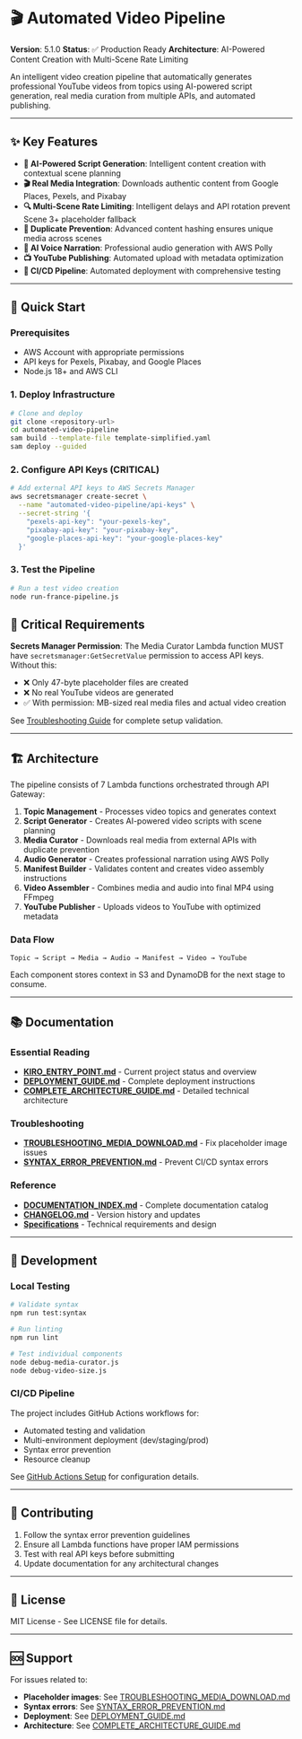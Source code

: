 # 🎬 Automated Video Pipeline

**Version**: 5.1.0
**Status**: ✅ Production Ready
**Architecture**: AI-Powered Content Creation with Multi-Scene Rate Limiting

An intelligent video creation pipeline that automatically generates professional YouTube videos from topics using AI-powered script generation, real media curation from multiple APIs, and automated publishing.

---

## ✨ Key Features

- **🧠 AI-Powered Script Generation**: Intelligent content creation with contextual scene planning
- **🎬 Real Media Integration**: Downloads authentic content from Google Places, Pexels, and Pixabay
- **🔍 Multi-Scene Rate Limiting**: Intelligent delays and API rotation prevent Scene 3+ placeholder fallback
- **🔄 Duplicate Prevention**: Advanced content hashing ensures unique media across scenes
- **🎵 AI Voice Narration**: Professional audio generation with AWS Polly
- **📺 YouTube Publishing**: Automated upload with metadata optimization
- **🚀 CI/CD Pipeline**: Automated deployment with comprehensive testing

---

## 🚀 Quick Start

### Prerequisites
- AWS Account with appropriate permissions
- API keys for Pexels, Pixabay, and Google Places
- Node.js 18+ and AWS CLI

### 1. Deploy Infrastructure
```bash
# Clone and deploy
git clone <repository-url>
cd automated-video-pipeline
sam build --template-file template-simplified.yaml
sam deploy --guided
```

### 2. Configure API Keys (CRITICAL)
```bash
# Add external API keys to AWS Secrets Manager
aws secretsmanager create-secret \
  --name "automated-video-pipeline/api-keys" \
  --secret-string '{
    "pexels-api-key": "your-pexels-key",
    "pixabay-api-key": "your-pixabay-key",
    "google-places-api-key": "your-google-places-key"
  }'
```

### 3. Test the Pipeline
```bash
# Run a test video creation
node run-france-pipeline.js
```

## 🚨 Critical Requirements

**Secrets Manager Permission**: The Media Curator Lambda function MUST have `secretsmanager:GetSecretValue` permission to access API keys. Without this:
- ❌ Only 47-byte placeholder files are created
- ❌ No real YouTube videos are generated
- ✅ With permission: MB-sized real media files and actual video creation

See [Troubleshooting Guide](TROUBLESHOOTING_MEDIA_DOWNLOAD.md) for complete setup validation.

---

## 🏗️ Architecture

The pipeline consists of 7 Lambda functions orchestrated through API Gateway:

1. **Topic Management** - Processes video topics and generates context
2. **Script Generator** - Creates AI-powered video scripts with scene planning
3. **Media Curator** - Downloads real media from external APIs with duplicate prevention
4. **Audio Generator** - Creates professional narration using AWS Polly
5. **Manifest Builder** - Validates content and creates video assembly instructions
6. **Video Assembler** - Combines media and audio into final MP4 using FFmpeg
7. **YouTube Publisher** - Uploads videos to YouTube with optimized metadata

### Data Flow
```
Topic → Script → Media → Audio → Manifest → Video → YouTube
```

Each component stores context in S3 and DynamoDB for the next stage to consume.

---

## 📚 Documentation

### Essential Reading
- **[KIRO_ENTRY_POINT.md](KIRO_ENTRY_POINT.md)** - Current project status and overview
- **[DEPLOYMENT_GUIDE.md](DEPLOYMENT_GUIDE.md)** - Complete deployment instructions
- **[COMPLETE_ARCHITECTURE_GUIDE.md](COMPLETE_ARCHITECTURE_GUIDE.md)** - Detailed technical architecture

### Troubleshooting
- **[TROUBLESHOOTING_MEDIA_DOWNLOAD.md](TROUBLESHOOTING_MEDIA_DOWNLOAD.md)** - Fix placeholder image issues
- **[SYNTAX_ERROR_PREVENTION.md](SYNTAX_ERROR_PREVENTION.md)** - Prevent CI/CD syntax errors

### Reference
- **[DOCUMENTATION_INDEX.md](DOCUMENTATION_INDEX.md)** - Complete documentation catalog
- **[CHANGELOG.md](CHANGELOG.md)** - Version history and updates
- **[Specifications](.kiro/specs/real-media-generation/)** - Technical requirements and design

---

## 🔧 Development

### Local Testing
```bash
# Validate syntax
npm run test:syntax

# Run linting
npm run lint

# Test individual components
node debug-media-curator.js
node debug-video-size.js
```

### CI/CD Pipeline
The project includes GitHub Actions workflows for:
- Automated testing and validation
- Multi-environment deployment (dev/staging/prod)
- Syntax error prevention
- Resource cleanup

See [GitHub Actions Setup](GITHUB_ACTIONS_SETUP.md) for configuration details.

---

## 🤝 Contributing

1. Follow the syntax error prevention guidelines
2. Ensure all Lambda functions have proper IAM permissions
3. Test with real API keys before submitting
4. Update documentation for any architectural changes

---

## 📄 License

MIT License - See LICENSE file for details.

---

## 🆘 Support

For issues related to:
- **Placeholder images**: See [TROUBLESHOOTING_MEDIA_DOWNLOAD.md](TROUBLESHOOTING_MEDIA_DOWNLOAD.md)
- **Syntax errors**: See [SYNTAX_ERROR_PREVENTION.md](SYNTAX_ERROR_PREVENTION.md)
- **Deployment**: See [DEPLOYMENT_GUIDE.md](DEPLOYMENT_GUIDE.md)
- **Architecture**: See [COMPLETE_ARCHITECTURE_GUIDE.md](COMPLETE_ARCHITECTURE_GUIDE.md)
